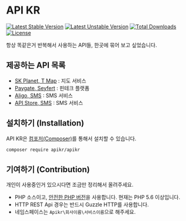 API KR
======

[![Latest Stable Version](https://poser.pugx.org/apikr/apikr/v/stable.svg)](https://packagist.org/packages/apikr/apikr)
[![Latest Unstable Version](https://poser.pugx.org/apikr/apikr/v/unstable.svg)](https://packagist.org/packages/apikr/apikr)
[![Total Downloads](https://poser.pugx.org/apikr/apikr/downloads.svg)](https://packagist.org/packages/apikr/apikr)
[![License](https://poser.pugx.org/apikr/apikr/license.svg)](https://packagist.org/packages/apikr/apikr)

항상 똑같은거 반복해서 사용하는 API들, 한곳에 묶어 보고 싶었습니다.

## 제공하는 API 목록

- [SK Planet, T Map](src/SKPlanet/TMap/) : 지도 서비스
- [Paygate, Seyfert](src/Paygate/Seyfert/) : 핀테크 플랫폼
- [Aligo, SMS](src/Aligo/Sms) : SMS 서비스
- [API Store, SMS](src/ApiStore/Sms) : SMS 서비스

## 설치하기 (Installation)

API KR은 [컴포저(Composer)](https://getcomposer.org/)를 통해서 설치할 수 있습니다.

```sh
composer require apikr/apikr
```

## 기여하기 (Contribution)

개인이 사용중인거 있으시다면 조금만 정리해서 올려주세요.

 - PHP 소스이고, [안전한 PHP 버전](https://en.wikipedia.org/wiki/PHP)을 사용합니다. 현재는 PHP 5.6 이상입니다. 
 - HTTP REST Api 경우는 반드시 Guzzle HTTP를 사용합니다.
 - 네임스페이스는 `Apikr\회사이름\서비스이름`으로 해주세요.
